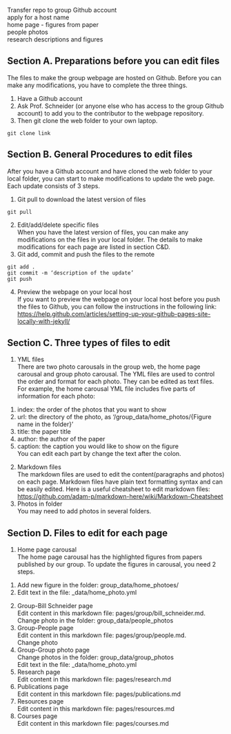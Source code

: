 Transfer repo to group Github account  
apply for a host name  
home page - figures from paper  
people photos  
research descriptions and figures  

## Section A. Preparations before you can edit files  
The files to make the group webpage are hosted on Github. Before you can make any modifications, you have to complete the three things.  
1. Have a Github account  
2. Ask Prof. Schneider (or anyone else who has access to the group Github account) to add you to the contributor to the webpage repository.  
3. Then git clone the web folder to your own laptop.  
```
git clone link   
```
## Section B. General Procedures to edit files  
 After you have a Github account and have cloned the web folder to your local folder, you can start to make modifications to update the web page. Each update consists of 3 steps.  
1. Git pull to download the latest version of files  
```
git pull  
```
2. Edit/add/delete specific files   
When you have the latest version of files, you can make any modifications on the files in your local   folder. The details to make modifications for each page are listed in section C&D.  
3. Git add, commit and push the files to the remote  
```
git add .   
git commit -m ‘description of the update’  
git push   
```
4. Preview the webpage on your local host  
If you want to preview the webpage on your local host before you push the files to Github, you can follow the instructions in the following link:  
https://help.github.com/articles/setting-up-your-github-pages-site-locally-with-jekyll/  
## Section C. Three types of files to edit  
1. YML files  
There are two photo carousals in the group web, the home page carousal and group photo carousal. The YML files are used to control the order and format for each photo. They can be edited as text files.  
For example, the home carousal YML file includes five parts of information for each photo:  
  1) index: the order of the photos that you want to show  
  2) url: the directory of the photo, as ‘/group_data/home_photos/{Figure name in the folder}’  
  3) title: the paper title  
  4) author: the author of the paper  
  5) caption: the caption you would like to show on the figure  
You can edit each part by change the text after the colon.  
2. Markdown files  
The markdown files are used to edit the content(paragraphs and photos) on each page. Markdown files have plain text formatting syntax and can be easily edited. Here is a useful cheatsheet to edit markdown files: https://github.com/adam-p/markdown-here/wiki/Markdown-Cheatsheet  
3. Photos in folder  
You may need to add photos in several folders.  
## Section D. Files to edit for each page  
1. Home page carousal  
The home page carousal has the highlighted figures from papers published by our group. To update the figures in carousal, you need 2 steps.  
  1) Add new figure in the folder: group_data/home_photoes/  
  2) Edit text in the file: _data/home_photo.yml  
2. Group-Bill Schneider page  
Edit content in this markdown file: pages/group/bill_schneider.md.  
Change photo in the folder: group_data/people_photos  
3. Group-People page  
Edit content in this markdown file: pages/group/people.md.  
Change photo  
4. Group-Group photo page  
Change photos in the folder: group_data/group_photos  
Edit text in the file: _data/home_photo.yml  
5. Research page  
Edit content in this markdown file: pages/research.md  
6. Publications page  
Edit content in this markdown file: pages/publications.md  
7. Resources page  
Edit content in this markdown file: pages/resources.md  
8. Courses page  
Edit content in this markdown file: pages/courses.md  
